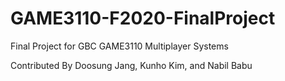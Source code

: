 # GAME3110-F2020-FinalProject
Final Project for GBC GAME3110 Multiplayer Systems

Contributed By Doosung Jang, Kunho Kim, and Nabil Babu

